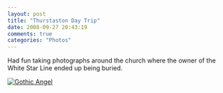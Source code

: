 ```yaml
---
layout: post
title: "Thurstaston Day Trip"
date: 2008-09-27 20:43:19
comments: true
categories: "Photos"
---
```


Had fun taking photographs around the church where the owner of the White Star Line ended up being buried.

<a href="http://www.flickr.com/photos/donch/2895619401/" title="Gothic Angel by Donovan Hide, on Flickr"><img src="http://farm4.static.flickr.com/3125/2895619401_c1bf629f97.jpg" alt="Gothic Angel" /></a>
